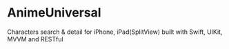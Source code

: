 # AnimeUniversal
Characters search &amp; detail for iPhone, iPad(SplitView) built with Swift, UIKit, MVVM and RESTful
